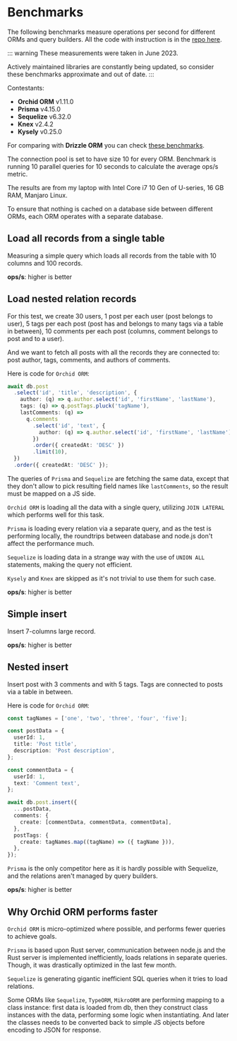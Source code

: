 <script setup>
import Chart from '../.vitepress/theme/components/Chart.vue'

const queryAllData = {
  labels: ['Orchid ORM', 'Prisma', 'Sequelize', 'Kysely', 'Knex'],
  datasets: [{
    data: [2696, 2298, 1161, 1745, 1693],
    backgroundColor: [
      '#b469ff',
      '#5a67d8',
      '#52b0e7',
      '#ccb765',
      '#c85b24',
    ],
  }]
}

const nestedSelectData = {
  labels: ['Orchid ORM', 'Prisma', 'Sequelize'],
  datasets: [{
    data: [1218, 734, 135],
    backgroundColor: [
      '#b469ff',
      '#5a67d8',
      '#52b0e7',
    ],
  }]
}

const simpleInsertData = {
  labels: ['Orchid ORM', 'Prisma', 'Sequelize', 'Kysely', 'Knex'],
  datasets: [{
    data: [9224, 4893, 3931, 9930, 9460],
    backgroundColor: [
      '#b469ff',
      '#5a67d8',
      '#52b0e7',
      '#ccb765',
      '#c85b24',
    ],
  }]
}

const nestedInsertData = {
  labels: ['Orchid ORM', 'Prisma'],
  datasets: [{
    data: [2205, 1523],
    backgroundColor: [
      '#b469ff',
      '#5a67d8',
      '#52b0e7',
    ],
  }]
}
</script>

# Benchmarks

The following benchmarks measure operations per second for different ORMs and query builders.
All the code with instruction is in the [repo here](https://github.com/romeerez/orchid-orm-benchmarks).

::: warning
These measurements were taken in June 2023.

Actively maintained libraries are constantly being updated, so consider these benchmarks approximate and out of date.
:::

Contestants:

- **Orchid ORM** v1.11.0
- **Prisma** v4.15.0
- **Sequelize** v6.32.0
- **Knex** v2.4.2
- **Kysely** v0.25.0

For comparing with **Drizzle ORM** you can check [these benchmarks](https://github.com/webNeat/sql-single-vs-multiple-queries).

The connection pool is set to have size 10 for every ORM.
Benchmark is running 10 parallel queries for 10 seconds to calculate the average ops/s metric.

The results are from my laptop with Intel Core i7 10 Gen of U-series, 16 GB RAM, Manjaro Linux.

To ensure that nothing is cached on a database side between different ORMs, each ORM operates with a separate database.

## Load all records from a single table

Measuring a simple query which loads all records from the table with 10 columns and 100 records.

**ops/s**: higher is better

<Chart :chartData='queryAllData' />

## Load nested relation records

For this test,
we create 30 users,
1 post per each user (post belongs to user),
5 tags per each post (post has and belongs to many tags via a table in between),
10 comments per each post (columns, comment belongs to post and to a user).

And we want to fetch all posts with all the records they are connected to: post author, tags, comments, and authors of comments.

Here is code for `Orchid ORM`:

```ts
await db.post
  .select('id', 'title', 'description', {
    author: (q) => q.author.select('id', 'firstName', 'lastName'),
    tags: (q) => q.postTags.pluck('tagName'),
    lastComments: (q) =>
      q.comments
        .select('id', 'text', {
          author: (q) => q.author.select('id', 'firstName', 'lastName'),
        })
        .order({ createdAt: 'DESC' })
        .limit(10),
  })
  .order({ createdAt: 'DESC' });
```

The queries of `Prisma` and `Sequelize` are fetching the same data, except that they don't allow to pick resulting field names like `lastComments`, so the result must be mapped on a JS side.

`Orchid ORM` is loading all the data with a single query, utilizing `JOIN LATERAL` which performs well for this task.

`Prisma` is loading every relation via a separate query, and as the test is performing locally, the roundtrips between database and node.js don't affect the performance much.

`Sequelize` is loading data in a strange way with the use of `UNION ALL` statements, making the query not efficient.

`Kysely` and `Knex` are skipped as it's not trivial to use them for such case.

**ops/s**: higher is better

<Chart :chartData='nestedSelectData' />

## Simple insert

Insert 7-columns large record.

**ops/s**: higher is better

<Chart :chartData='simpleInsertData' />

## Nested insert

Insert post with 3 comments and with 5 tags. Tags are connected to posts via a table in between.

Here is code for `Orchid ORM`:

```ts
const tagNames = ['one', 'two', 'three', 'four', 'five'];

const postData = {
  userId: 1,
  title: 'Post title',
  description: 'Post description',
};

const commentData = {
  userId: 1,
  text: 'Comment text',
};

await db.post.insert({
  ...postData,
  comments: {
    create: [commentData, commentData, commentData],
  },
  postTags: {
    create: tagNames.map((tagName) => ({ tagName })),
  },
});
```

`Prisma` is the only competitor here as it is hardly possible with Sequelize, and the relations aren't managed by query builders.

**ops/s**: higher is better

<Chart :chartData='nestedInsertData' />

## Why Orchid ORM performs faster

`Orchid ORM` is micro-optimized where possible, and performs fewer queries to achieve goals.

`Prisma` is based upon Rust server, communication between node.js and the Rust server is implemented inefficiently, loads relations in separate queries.
Though, it was drastically optimized in the last few month.

`Sequelize` is generating gigantic inefficient SQL queries when it tries to load relations.

Some ORMs like `Sequelize`, `TypeORM`, `MikroORM` are performing mapping to a class instance:
first data is loaded from db, then they construct class instances with the data, performing some logic when instantiating.
And later the classes needs to be converted back to simple JS objects before encoding to JSON for response.
